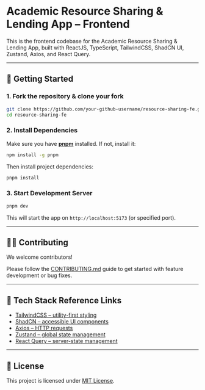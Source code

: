 # Academic Resource Sharing & Lending App – Frontend

This is the frontend codebase for the Academic Resource Sharing & Lending App, built with ReactJS, TypeScript, TailwindCSS, ShadCN UI, Zustand, Axios, and React Query.

---

## 🚀 Getting Started

### 1. Fork the repository & clone your fork

```bash
git clone https://github.com/your-github-username/resource-sharing-fe.git
cd resource-sharing-fe
```

### 2. Install Dependencies

Make sure you have [**pnpm**](https://pnpm.io/installation) installed. If not, install it:

```bash
npm install -g pnpm
```

Then install project dependencies:

```bash
pnpm install
```

### 3. Start Development Server

```bash
pnpm dev
```

This will start the app on `http://localhost:5173` (or specified port).

---

## 🧑‍💻 Contributing

We welcome contributors!

Please follow the [CONTRIBUTING.md](./CONTRIBUTING.md) guide to get started with feature development or bug fixes.

---

## 🔗 Tech Stack Reference Links

- [TailwindCSS – utility-first styling](https://tailwindcss.com/)
- [ShadCN – accessible UI components](https://ui.shadcn.com/)
- [Axios – HTTP requests](https://axios-http.com/docs/intro)
- [Zustand – global state management](https://zustand.docs.pmnd.rs/getting-started/introduction)
- [React Query – server-state management](https://tanstack.com/query/latest/docs/framework/react/overview)

---

## 📄 License

This project is licensed under [MIT License](LICENSE).
